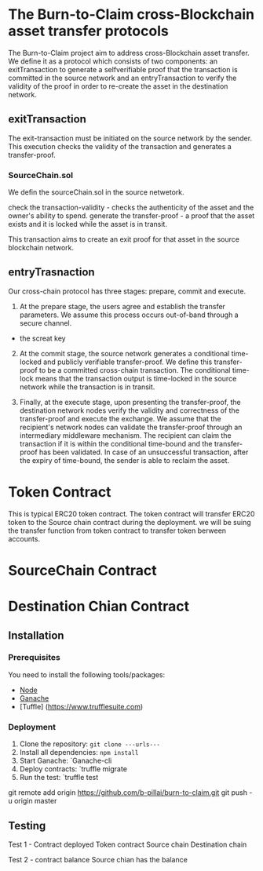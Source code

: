 # The Burn-to-Claim cross-Blockchain asset transfer protocols
The Burn-to-Claim project aim to address cross-Blockchain asset transfer. We define it as a protocol which consists of two components: an exitTransaction to generate a selfverifiable proof that the transaction is committed in the source
network and an entryTransaction to verify the validity of the proof in order to re-create the asset in the destination
network.

## exitTransaction

The exit-transaction must be initiated on the source network by the sender. This execution checks the validity of the transaction and generates a transfer-proof.

### SourceChain.sol 

We defin the sourceChain.sol in the source netwetork.

check the transaction-validity - checks the authenticity of the asset and the owner's ability to spend.
generate the transfer-proof - a proof that the asset exists and it is locked while the asset is in transit.

This transaction aims to create an exit proof for that asset in the source blockchain network. 

## entryTrasnaction



Our cross-chain protocol has three stages: prepare, commit and execute.
1. At the prepare stage, the users agree and establish the transfer parameters. We assume this process occurs out-of-band through a secure channel.
- the screat key

2. At the commit stage, the source network generates a conditional time-locked and publicly verifiable transfer-proof. We define this transfer-proof to be a committed cross-chain transaction. The conditional time-lock means that the transaction output is time-locked in the source network while the transaction is in transit.

3. Finally, at the execute stage, upon presenting the transfer-proof, the destination network nodes verify the validity and correctness of the transfer-proof and execute the exchange. We assume that the recipient's network nodes can validate the transfer-proof through an intermediary middleware mechanism. The recipient can claim the transaction if it is within the conditional time-bound and the transfer-proof has been validated. In case of an unsuccessful transaction, after the expiry of time-bound, the sender is able to reclaim the asset.

# Token Contract
This is typical ERC20 token contract. 
The token contract will transfer ERC20 token to the Source chain contract during the deployment.
we will be suing the transfer function from token contract to transfer token berween accounts.

# SourceChain Contract

# Destination Chian Contract


## Installation

### Prerequisites
You need to install the following tools/packages:

* [Node](https://nodejs.org/en/)
* [Ganache](https://www.trufflesuite.com/ganache) 
* [Tuffle] (https://www.trufflesuite.com) 

### Deployment
1. Clone the repository: `git clone ---urls---`
2. Install all dependencies: `npm install`
3. Start Ganache: `Ganache-cli
3. Deploy contracts: `truffle migrate
4. Run the test: `truffle test


git remote add origin https://github.com/b-pillai/burn-to-claim.git
git push -u origin master


## Testing
Test 1 - Contract deployed
Token contract
Source chain
Destination chain

Test 2 - contract balance
Source chian has the balance